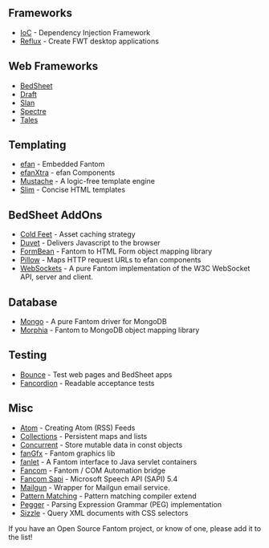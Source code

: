 ## Frameworks ##
 - [IoC](http://pods.fantomfactory.org/pods/afIoc/) - Dependency Injection Framework
 - [Reflux](http://pods.fantomfactory.org/pods/afReflux/) - Create FWT desktop applications

## Web Frameworks ##
 - [BedSheet](http://pods.fantomfactory.org/pods/afBedSheet/) 
 - [Draft](https://bitbucket.org/afrankvt/draft)
 - [Slan](http://bitbucket.org/chunquedong/slan)
 - [Spectre](https://bitbucket.org/xored/spectre)
 - [Tales](https://bitbucket.org/ksat/tales/)

## Templating ##
 - [efan](http://pods.fantomfactory.org/pods/afEfan/) - Embedded Fantom
 - [efanXtra](http://pods.fantomfactory.org/pods/afEfan/) - efan Components
 - [Mustache](https://bitbucket.org/xored/mustache) - A logic-free template engine
 - [Slim](http://pods.fantomfactory.org/pods/afSlim/) - Concise HTML templates

## BedSheet AddOns ##
 - [Cold Feet](http://pods.fantomfactory.org/pods/afColdFeet/) -  Asset caching strategy
 - [Duvet](http://pods.fantomfactory.org/pods/afDuvet/) - Delivers Javascript to the browser
 - [FormBean](http://pods.fantomfactory.org/pods/afFormBean/) - Fantom to HTML Form object mapping library
 - [Pillow](http://pods.fantomfactory.org/pods/afPillow/) - Maps HTTP request URLs to efan components
 - [WebSockets](http://pods.fantomfactory.org/pods/afWebSockets/) - A pure Fantom implementation of the W3C WebSocket API, server and client.

## Database ##
 - [Mongo](http://pods.fantomfactory.org/pods/afMongo/) - A pure Fantom driver for MongoDB
 - [Morphia](http://pods.fantomfactory.org/pods/afMorphia/) - Fantom to MongoDB object mapping library

## Testing ##
 - [Bounce](http://pods.fantomfactory.org/pods/afBounce/) - Test web pages and BedSheet apps
 - [Fancordion](http://pods.fantomfactory.org/pods/afFancordion/) - Readable acceptance tests
 
## Misc ##
 - [Atom](http://pods.fantomfactory.org/pods/afAtom/) - Creating Atom (RSS) Feeds
 - [Collections](https://github.com/xored/collections) - Persistent maps and lists
 - [Concurrent](http://pods.fantomfactory.org/pods/afConcurrent/) - Store mutable data in const objects
 - [fanGfx](https://bitbucket.org/chunquedong/fangfx) - Fantom graphics lib
 - [fanlet](https://bitbucket.org/liamstask/fanlet) - A Fantom interface to Java servlet containers
 - [Fancom](http://pods.fantomfactory.org/pods/afFancom/) - Fantom / COM Automation bridge
 - [Fancom Sapi](http://pods.fantomfactory.org/pods/afFancom/) -  Microsoft Speech API (SAPI) 5.4
 - [Mailgun](https://bitbucket.org/afrankvt/mailgun) - Wrapper for Mailgun email service.
 - [Pattern Matching](https://bitbucket.org/lii/fantom_pattern_matching) - Pattern matching compiler extend 
 - [Pegger](http://pods.fantomfactory.org/pods/afPegger/) - Parsing Expression Grammar (PEG) implementation
 - [Sizzle](http://pods.fantomfactory.org/pods/afSizzle/) - Query XML documents with CSS selectors

If you have an Open Source Fantom project, or know of one, please add it to the list!

